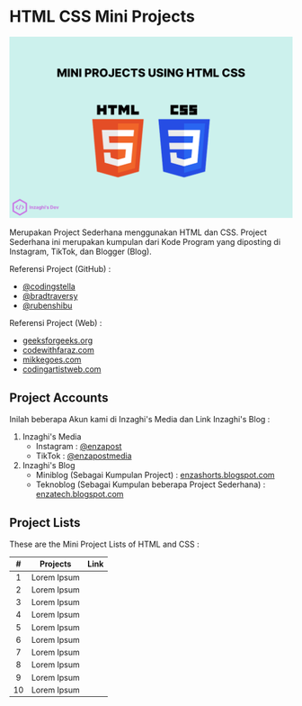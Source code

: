 # HTML CSS Mini Projects

![HTML CSS Mini Projects](/1-images/html-css-mini-projects.png)

Merupakan Project Sederhana menggunakan HTML dan CSS. Project Sederhana ini merupakan kumpulan dari Kode Program yang diposting di Instagram, TikTok, dan Blogger (Blog).

Referensi Project (GitHub) :

- [@codingstella](https://github.com/codingstella/projects)
- [@bradtraversy](https://github.com/bradtraversy/50projects50days)
- [@rubenshibu](https://github.com/rubenshibu/css-components)

Referensi Project (Web) :

- [geeksforgeeks.org](https://www.geeksforgeeks.org/top-10-projects-for-beginners-to-practice-html-and-css-skills)
- [codewithfaraz.com](https://www.codewithfaraz.com/article/128/collection-of-100-html-and-css-mini-projects-for-beginners-with-source-code)
- [mikkegoes.com](https://mikkegoes.com/html-and-css-projects)
- [codingartistweb.com](https://codingartistweb.com)

## Project Accounts

Inilah beberapa Akun kami di Inzaghi's Media dan Link Inzaghi's Blog :

1. Inzaghi's Media
   - Instagram : [@enzapost](https://www.instagram.com/enzapost)
   - TikTok : [@enzapostmedia](https://www.tiktok.com/@enzapostmedia)
2. Inzaghi's Blog
   - Miniblog (Sebagai Kumpulan Project) : [enzashorts.blogspot.com](https://enzashorts.blogspot.com)
   - Teknoblog (Sebagai Kumpulan beberapa Project Sederhana) : [enzatech.blogspot.com](https://enzatech.blogspot.com)

## Project Lists

These are the Mini Project Lists of HTML and CSS :

|  #  | Projects    | Link |
| :-: | ----------- | ---- |
|  1  | Lorem Ipsum | []() |
|  2  | Lorem Ipsum | []() |
|  3  | Lorem Ipsum | []() |
|  4  | Lorem Ipsum | []() |
|  5  | Lorem Ipsum | []() |
|  6  | Lorem Ipsum | []() |
|  7  | Lorem Ipsum | []() |
|  8  | Lorem Ipsum | []() |
|  9  | Lorem Ipsum | []() |
| 10  | Lorem Ipsum | []() |
